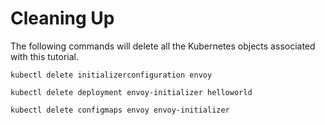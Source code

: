 # Cleaning Up

The following commands will delete all the Kubernetes objects associated with this tutorial.

```
kubectl delete initializerconfiguration envoy
```

```
kubectl delete deployment envoy-initializer helloworld
```

```
kubectl delete configmaps envoy envoy-initializer
```
